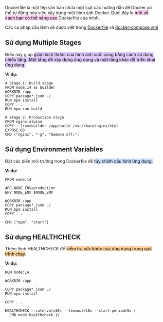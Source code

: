 

Dockerfile là một tệp văn bản chứa một loạt các hướng dẫn để Docker có thể tự động hóa việc xây dựng một hình ảnh Docker. Dưới đây là <mark style="background: #FFB8EBA6;">một số cách bạn có thể nâng cao</mark> Dockerfile của mình. 

Các cú pháp câu lênh sẽ được viết trong [Dockerfile](Dockerfile_CLI) và [docker-compose.yml](Docker_Compose)

## Sử dụng Multiple Stages

Điều này giúp <mark style="background: #D2B3FFA6;">giảm kích thước của hình ảnh cuối cùng bằng cách sử dụng nhiều tầng. Một tầng để xây dựng ứng dụng và một tầng khác để triển khai ứng dụng.</mark>

**Ví dụ:**

```none
# Stage 1: Build stage
FROM node:14 as builder
WORKDIR /app
COPY package*.json ./
RUN npm install
COPY . .
RUN npm run build

# Stage 2: Production stage
FROM nginx:alpine
COPY --from=builder /app/build /usr/share/nginx/html
EXPOSE 80
CMD ["nginx", "-g", "daemon off;"]
```


## Sử dụng Environment Variables

Đặt các biến môi trường trong Dockerfile để <mark style="background: #ADCCFFA6;">tùy chỉnh cấu hình ứng dụng.</mark>

**Ví dụ:**

```none
FROM node:14

ARG NODE_ENV=production
ENV NODE_ENV $NODE_ENV

WORKDIR /app
COPY package*.json ./
RUN npm install
COPY . .

CMD ["npm", "start"]
```


## Sử dụng HEALTHCHECK

Thêm lệnh HEALTHCHECK để <mark style="background: #FFB86CA6;">kiểm tra sức khỏe của ứng dụng trong quá trình chạy</mark>.

**Ví dụ:**

```none
ROM node:14

WORKDIR /app

COPY package*.json ./
RUN npm install

COPY . .

HEALTHCHECK --interval=30s --timeout=10s --start-period=5s \
  CMD node healthcheck.js
```


